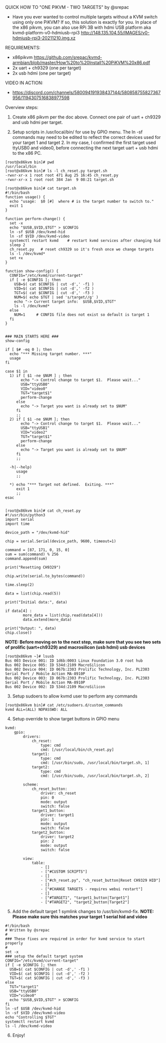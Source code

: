 QUICK HOW TO "ONE PIKVM - TWO TARGETS" by @srepac

- Have you ever wanted to control multiple targets without a KVM switch using only one PiKVM?  If so, this solution is exactly for you.  In place of the x86 pikvm, you can also use RPi 3B with hdmi USB platform aka kvmd-platform-v0-hdmiusb-rpi3  http://148.135.104.55/IMAGES/v0-hdmiusb-rpi3-20211210.img.xz

REQUIREMENTS:
- x86pikvm  https://github.com/srepac/kvmd-armbian/blob/master/How%20to%20Install%20PiKVM%20x86.pdf 
- 2x uart + ch9329 (one per target)
- 2x usb hdmi (one per target)

VIDEO IN ACTION:
- https://discord.com/channels/580094191938437144/580858755827367956/1194307516838977598

Overview steps:

1.  Create x86 pikvm per the doc above.  Connect one pair of uart + ch9329 and usb hdmi per target.

2.  Setup scripts in /usr/local/bin/ for use by GPIO menu.  The ln -sf commands may need to be edited to reflect the correct devices used for your target 1 and target 2.  In my case, I confirmed the first target used ttyUSB0 and video0, before connecting the next target uart + usb hdmi to the x86 PC.
```
[root@x86kvm bin]# pwd
/usr/local/bin
[root@x86kvm bin]# ls -l ch_reset.py target.sh
-rwxr-xr-x 1 root root 471 Aug 25 16:45 ch_reset.py
-rwxr-xr-x 1 root root 384 Jan  9 08:21 target.sh

[root@x86kvm bin]# cat target.sh
#!/bin/bash
function usage() {
  echo "usage:  $0 [#]  where # is the target number to switch to."
  exit 1
}

function perform-change() {
  set -x
  echo "$USB,$VID,$TGT" > $CONFIG
  ln -sf $USB /dev/kvmd-hid
  ln -sf $VID /dev/kvmd-video
  systemctl restart kvmd    # restart kvmd services after changing hid
  sleep 2
  ch_reset.py   # reset ch9329 so it's fresh once we change targets
  ls -l /dev/kvmd*
  set +x
}

function show-config() {
  CONFIG="/etc/kvmd/current-target"
  if [ -e $CONFIG ]; then
    USB=$( cat $CONFIG | cut -d',' -f1 )
    VID=$( cat $CONFIG | cut -d',' -f2 )
    TGT=$( cat $CONFIG | cut -d',' -f3 )
    NUM=$( echo $TGT | sed 's/target//g' )
    echo "-> Current target info:  $USB,$VID,$TGT"
    ls -l /dev/kvmd*
  else
    NUM=1     # CONFIG file does not exist so default is target 1
  fi
}


### MAIN STARTS HERE ###
show-config

if [ $# -eq 0 ]; then
  echo "*** Missing target number. ***"
  usage
fi

case $1 in
  1) if [ $1 -ne $NUM ] ; then
       echo "-> Control change to target $1.  Please wait..."
       USB="ttyUSB0"
       VID="video0"
       TGT="target$1"
       perform-change
     else
       echo "-> Target you want is already set to $NUM"
     fi
     ;;
  2) if [ $1 -ne $NUM ]; then
       echo "-> Control change to target $1.  Please wait..."
       USB="ttyUSB1"
       VID="video2"
       TGT="target$1"
       perform-change
     else
       echo "-> Target you want is already set to $NUM"
     fi
     ;;

  -h|--help)
     usage
     ;;

  *) echo "*** Target not defined.  Exiting. ***"
     exit 1
     ;;
esac


[root@x86kvm bin]# cat ch_reset.py
#!/usr/bin/python3
import serial
import time

device_path = "/dev/kvmd-hid"

chip = serial.Serial(device_path, 9600, timeout=1)

command = [87, 171, 0, 15, 0]
sum = sum(command) % 256
command.append(sum)

print("Resetting CH9329")

chip.write(serial.to_bytes(command))

time.sleep(2)

data = list(chip.read(5))

print("Initial data:", data)

if data[4] :
        more_data = list(chip.read(data[4]))
        data.extend(more_data)

print("Output: ", data)
chip.close()
```

**NOTE:  Before moving on to the next step, make sure that you see two sets of prolific (uart+ch9329) and macrosilicon (usb hdmi) usb devices**
```
[root@x86kvm ~]# lsusb
Bus 003 Device 001: ID 1d6b:0003 Linux Foundation 3.0 root hub
Bus 002 Device 005: ID 534d:2109 MacroSilicon
Bus 002 Device 004: ID 067b:2303 Prolific Technology, Inc. PL2303 Serial Port / Mobile Action MA-8910P
Bus 002 Device 003: ID 067b:2303 Prolific Technology, Inc. PL2303 Serial Port / Mobile Action MA-8910P
Bus 002 Device 002: ID 534d:2109 MacroSilicon
```

3.  Setup sudoers to allow kvmd user to perform any commands
```
[root@x86kvm bin]# cat /etc/sudoers.d/custom_commands
kvmd ALL=(ALL) NOPASSWD: ALL
```

4.  Setup override to show target buttons in GPIO menu 
```[root@x86kvm bin]# cat /etc/kvmd/override.d/ch9329.yaml
kvmd:
    gpio:
        drivers:
            ch_reset:
                type: cmd
                cmd: [/usr/local/bin/ch_reset.py]
            target1:
                type: cmd
                cmd: [/usr/bin/sudo, /usr/local/bin/target.sh, 1]
            target2:
                type: cmd
                cmd: [/usr/bin/sudo, /usr/local/bin/target.sh, 2]

        scheme:
            ch_reset_button:
                driver: ch_reset
                pin: 0
                mode: output
                switch: false
            target1_button:
                driver: target1
                pin: 1
                mode: output
                switch: false
            target2_button:
                driver: target2
                pin: 2
                mode: output
                switch: false

        view:
            table:
                - []
                - ["#CUSTOM SCRIPTS"]
                - []
                - ["#ch_reset.py", "ch_reset_button|Reset CH9329 HID"]
                - []
                - ["#CHANGE TARGETS - requires webui restart"]
                - []
                - ["#TARGET1", "target1_button|Target1"]
                - ["#TARGET2", "target2_button|Target2"]
```

5.  Add the default target 1 symlink changes to /usr/bin/kvmd-fix.  **NOTE:  Please make sure this matches your target 1 serial hid and video**
```
#!/bin/bash
# Written by @srepac
#
### These fixes are required in order for kvmd service to start properly
#
set -x
### setup the default target system
CONFIG="/etc/kvmd/current-target"
if [ -e $CONFIG ]; then
  USB=$( cat $CONFIG | cut -d',' -f1 )
  VID=$( cat $CONFIG | cut -d',' -f2 )
  TGT=$( cat $CONFIG | cut -d',' -f3 )
else
  TGT="target1"
  USB="ttyUSB0"
  VID="video0"
  echo "$USB,$VID,$TGT" > $CONFIG
fi
ln -sf $USB /dev/kvmd-hid
ln -sf $VID /dev/kvmd-video
echo "Controlling $TGT"
systemctl restart kvmd
ls -l /dev/kvmd-video
```

6.  Enjoy!
